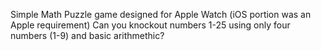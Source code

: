 Simple Math Puzzle game designed for Apple Watch (iOS portion was an Apple requirement)
Can you knockout numbers 1-25 using only four numbers (1-9) and basic arithmethic?
